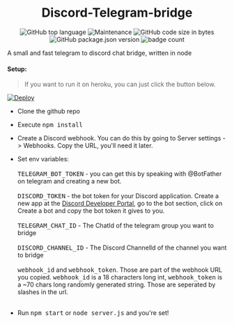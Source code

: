 <h1 align="center"> 
Discord-Telegram-bridge
</h1>
<p align="center">
<img alt="GitHub top language" src="https://img.shields.io/github/languages/top/aboutDavid/discord-telegram-bridge?style=for-the-badge"> <img alt="Maintenance" src="https://img.shields.io/maintenance/yes/2020?style=for-the-badge"> <img alt="GitHub code size in bytes" src="https://img.shields.io/github/languages/code-size/aboutDavid/discord-telegram-bridge?style=for-the-badge"> <img alt="GitHub package.json version" src="https://img.shields.io/github/package-json/v/aboutDavid/discord-telegram-bridge?style=for-the-badge"> <img alt="badge count" src="https://img.shields.io/badge/badges-5-success?style=for-the-badge">
 </p>
A small and fast telegram to discord chat bridge, written in node 

#### Setup:
> If you want to run it on heroku, you can just click the button below. 

[![Deploy](https://www.herokucdn.com/deploy/button.svg)](https://heroku.com/deploy?template=https://github.com/aboutDavid/discord-telegram-bridge)

* Clone the github repo
* Execute <kbd>npm install</kbd>
* Create a Discord webhook. You can do this by going to Server settings -> Webhooks. Copy the URL, you'll need it later.
* Set env variables: <br> <br>
<kbd>TELEGRAM_BOT_TOKEN</kbd> - you can get this by speaking with @BotFather on telegram and creating a new bot. <br> <br>
<kbd>DISCORD_TOKEN</kbd> - the bot token for your Discord application. Create a new app at the [Discord Developer Portal](https://discord.com/developers/applications), go to the bot section, click on Create a bot and copy the bot token it gives to you. <br> <br>
<kbd>TELEGRAM_CHAT_ID</kbd> - The ChatId of the telegram group you want to bridge <br> <br>
<kbd>DISCORD_CHANNEL_ID</kbd> - The Discord ChannelId of the channel you want to bridge <br> <br>
<kbd>webhook_id</kbd> and <kbd>webhook_token</kbd>. Those are part of the webhook URL you copied. <kbd>webhook_id</kbd> is a 18 characters long int, <kbd>webhook_token</kbd> is a ~70 chars long randomly generated string. Those are seperated by slashes in the url. <br> <br>

* Run <kbd>npm start</kbd> or <kbd>node server.js</kbd> and you're set!
